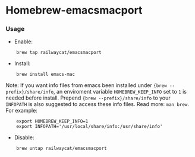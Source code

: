 # Homebrew-emacsmacport
### Usage
- Enable:
```
    brew tap railwaycat/emacsmacport
```

- Install:
```
    brew install emacs-mac
```

Note: If you want info files from emacs been installed under `{brew --prefix}/share/info`, an enviroment variable `HOMEBREW_KEEP_INFO` set to `1` is needed before install. Prepend `{brew --prefix}/share/info` to your `INFOPATH` is also suggested to access these info files. Read more: `man brew`. For example:


```
    export HOMEBREW_KEEP_INFO=1
    export INFOPATH='/usr/local/share/info:/usr/share/info'
```

- Disable:
```
    brew untap railwaycat/emacsmacport
```
